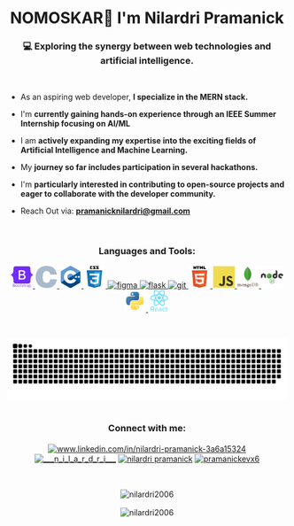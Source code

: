 <h1 align="center">NOMOSKAR🙏 I'm Nilardri Pramanick</h1>
<h3 align="center">💻 Exploring the synergy between web technologies and artificial intelligence.</h3>
<img src="https://www.animatedimages.org/data/media/562/animated-line-image-0111.gif" width="1000" height="2" />

- As an aspiring web developer, **I specialize in the MERN stack.**

- I'm **currently gaining hands-on experience through an IEEE Summer Internship focusing on AI/ML**

- I am **actively expanding my expertise into the exciting fields of Artificial Intelligence and Machine Learning.**

- My **journey so far includes participation in several hackathons.**

- I'm **particularly interested in contributing to open-source projects and eager to collaborate with the developer community.**

- Reach Out via: **pramanicknilardri@gmail.com**
<img src="https://www.animatedimages.org/data/media/562/animated-line-image-0111.gif" width="1000" height="2" />



<h3 align="center">Languages and Tools:</h3>
<p align="center"> <a href="https://getbootstrap.com" target="_blank" rel="noreferrer"> <img src="https://raw.githubusercontent.com/devicons/devicon/master/icons/bootstrap/bootstrap-plain-wordmark.svg" alt="bootstrap" width="40" height="40"/> </a> <a href="https://www.cprogramming.com/" target="_blank" rel="noreferrer"> <img src="https://raw.githubusercontent.com/devicons/devicon/master/icons/c/c-original.svg" alt="c" width="40" height="40"/> </a> <a href="https://www.w3schools.com/cpp/" target="_blank" rel="noreferrer"> <img src="https://raw.githubusercontent.com/devicons/devicon/master/icons/cplusplus/cplusplus-original.svg" alt="cplusplus" width="40" height="40"/> </a> <a href="https://www.w3schools.com/css/" target="_blank" rel="noreferrer"> <img src="https://raw.githubusercontent.com/devicons/devicon/master/icons/css3/css3-original-wordmark.svg" alt="css3" width="40" height="40"/> </a> <a href="https://www.figma.com/" target="_blank" rel="noreferrer"> <img src="https://www.vectorlogo.zone/logos/figma/figma-icon.svg" alt="figma" width="40" height="40"/> </a> <a href="https://flask.palletsprojects.com/" target="_blank" rel="noreferrer"> <img src="https://www.vectorlogo.zone/logos/pocoo_flask/pocoo_flask-icon.svg" alt="flask" width="40" height="40"/> </a> <a href="https://git-scm.com/" target="_blank" rel="noreferrer"> <img src="https://www.vectorlogo.zone/logos/git-scm/git-scm-icon.svg" alt="git" width="40" height="40"/> </a> <a href="https://www.w3.org/html/" target="_blank" rel="noreferrer"> <img src="https://raw.githubusercontent.com/devicons/devicon/master/icons/html5/html5-original-wordmark.svg" alt="html5" width="40" height="40"/> </a> <a href="https://developer.mozilla.org/en-US/docs/Web/JavaScript" target="_blank" rel="noreferrer"> <img src="https://raw.githubusercontent.com/devicons/devicon/master/icons/javascript/javascript-original.svg" alt="javascript" width="40" height="40"/> </a> <a href="https://www.mongodb.com/" target="_blank" rel="noreferrer"> <img src="https://raw.githubusercontent.com/devicons/devicon/master/icons/mongodb/mongodb-original-wordmark.svg" alt="mongodb" width="40" height="40"/> </a> <a href="https://nodejs.org" target="_blank" rel="noreferrer"> <img src="https://raw.githubusercontent.com/devicons/devicon/master/icons/nodejs/nodejs-original-wordmark.svg" alt="nodejs" width="40" height="40"/> </a> <a href="https://www.python.org" target="_blank" rel="noreferrer"> <img src="https://raw.githubusercontent.com/devicons/devicon/master/icons/python/python-original.svg" alt="python" width="40" height="40"/> </a> <a href="https://reactjs.org/" target="_blank" rel="noreferrer"> <img src="https://raw.githubusercontent.com/devicons/devicon/master/icons/react/react-original-wordmark.svg" alt="react" width="40" height="40"/> </a> </p>
<img src="https://www.animatedimages.org/data/media/562/animated-line-image-0111.gif" width="1000" height="2" />

  ![snake gif](https://github.com/Nilardri2006/Nilardri2006/blob/output/github-snake-dark.svg)
<img src="https://www.animatedimages.org/data/media/562/animated-line-image-0111.gif" width="1000" height="2" />

<h3 align="center"">Connect with me:</h3>

<p align="center">
<a href="https://linkedin.com/in/www.linkedin.com/in/nilardri-pramanick-3a6a15324" target="blank"><img align="center" src="https://raw.githubusercontent.com/rahuldkjain/github-profile-readme-generator/master/src/images/icons/Social/linked-in-alt.svg" alt="www.linkedin.com/in/nilardri-pramanick-3a6a15324" height="30" width="40" /></a>
<a href="https://instagram.com/___n_i_l_a_r_d_r_i___" target="blank"><img align="center" src="https://raw.githubusercontent.com/rahuldkjain/github-profile-readme-generator/master/src/images/icons/Social/instagram.svg" alt="___n_i_l_a_r_d_r_i___" height="30" width="40" /></a>
<a href="https://www.leetcode.com/nilardri pramanick" target="blank"><img align="center" src="https://raw.githubusercontent.com/rahuldkjain/github-profile-readme-generator/master/src/images/icons/Social/leet-code.svg" alt="nilardri pramanick" height="30" width="40" /></a>
<a href="https://auth.geeksforgeeks.org/user/pramanickevx6" target="blank"><img align="center" src="https://raw.githubusercontent.com/rahuldkjain/github-profile-readme-generator/master/src/images/icons/Social/geeks-for-geeks.svg" alt="pramanickevx6" height="30" width="40" /></a>
</p>
<img src="https://www.animatedimages.org/data/media/562/animated-line-image-0111.gif" width="1000" height="2" />

<p align="center"><img align="center" src="https://github-readme-streak-stats.herokuapp.com/?user=nilardri2006&theme=dark" alt="nilardri2006" /></p>
<p align="center"><img align="center" src="https://github-readme-stats.vercel.app/api/top-langs?username=nilardri2006&show_icons=true&theme=gruvbox&locale=en&layout=compact" alt="nilardri2006" /></p>




